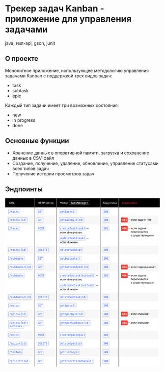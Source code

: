 # Трекер задач Kanban - приложение для управления задачами
 java, rest-api, gson, junit

## О проекте

Монолитное приложение, использующее методологию управления
задачами Kanban с поддержкой трех видов задач: 
 - task 
 - subtask 
 - epic 
 
Каждый тип задачи имеет три возможных состояния: 
 - new 
 - in progress 
 - done

## Основные функции
- Хранение данных в оперативной памяти, загрузка и сохранение данных в CSV-файл
- Создание, получение, удаление, обновление, управление статусами всех типов задач
- Получение истории просмотров задач

## Эндпоинты
![Image.png](resources/Image.png)